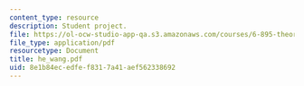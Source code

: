 ```yaml
---
content_type: resource
description: Student project.
file: https://ol-ocw-studio-app-qa.s3.amazonaws.com/courses/6-895-theory-of-parallel-systems-sma-5509-fall-2003/8e1b84ecedfef8317a41aef562338692_he_wang.pdf
file_type: application/pdf
resourcetype: Document
title: he_wang.pdf
uid: 8e1b84ec-edfe-f831-7a41-aef562338692
---
```

